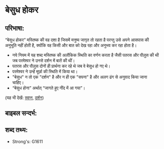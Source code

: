 # बेसुध होकर #

## परिभाषा: ##

“बेसुध होकर” मस्तिष्क की वह दशा है जिसमें मनुष्य जागृत तो रहता है परन्तु उसे अपने आसपास की अनुभूति नहीं होती है, क्योंकि वह किसी और बात को देख रहा और अनुभव कर रहा होता है।

* नये नियम में यह शब्द मस्तिष्क की अलौकिक स्थिति का वर्णन करता है जैसी पतरस और पौलुस की थी जब परमेश्वर ने उनसे दर्शन में बातें की थीं।
* पतरस और पौलुस दोनों ही प्रार्थना कर रहे थे जब वे बेसुध हो गए थे।
* परमेश्वर ने उन्हें मूर्छा की स्थिति में किया था।
* "बेसुध" न तो एक "दर्शन" है और न ही एक "सपना" है और अलग ढंग से अनुवाद किया जाना चाहिए।
* “बेसुध होना” अर्थात् “जागते हुए नींद में आ गया”।


(यह भी देखें: [स्वप्न](../other/dream.md), [दर्शन](../other/vision.md))

## बाइबल सन्दर्भ: ##

## शब्द तथ्य: ##

* Strong's: G1611
